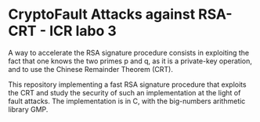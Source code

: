 # CryptoFault Attacks against RSA-CRT - ICR labo 3

A way to accelerate the RSA signature procedure consists in exploiting the fact that one knows the two primes p and q, as it is a private-key operation, 
and to use the Chinese Remainder Theorem (CRT). 

This repository implementing a fast RSA signature procedure that exploits the CRT and study the security of such an implementation at the light of fault attacks. 
The implementation is in C, with the big-numbers arithmetic library GMP.